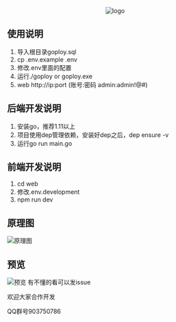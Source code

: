 <div align=center>
<img src="https://github.com/zhenorzz/goploy/blob/master/logo.png" alt="logo" title="logo" />
</div>

## 使用说明
1. 导入根目录goploy.sql
2. cp .env.example .env
3. 修改.env里面的配置
4. 运行./goploy or goploy.exe
5. web http://ip:port  (账号:密码 admin:admin!@#)

## 后端开发说明
1. 安装go，推荐1.11以上
2. 项目使用dep管理依赖，安装好dep之后，dep ensure -v
3. 运行go run main.go

## 前端开发说明
1. cd web
2. 修改.env.development
3. npm run dev

## 原理图
![原理图](https://github.com/zhenorzz/goploy/blob/master/goploy.png)

## 预览
![预览](https://github.com/zhenorzz/goploy/blob/master/snapshot.gif)
有不懂的看可以发issue

欢迎大家合作开发

QQ群号903750786
